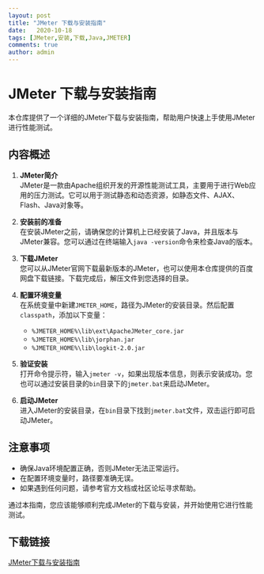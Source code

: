 ```yaml
---
layout: post
title: "JMeter 下载与安装指南"
date:   2020-10-18
tags: [JMeter,安装,下载,Java,JMETER]
comments: true
author: admin
---
```

# JMeter 下载与安装指南

本仓库提供了一个详细的JMeter下载与安装指南，帮助用户快速上手使用JMeter进行性能测试。

## 内容概述

1. **JMeter简介**  
   JMeter是一款由Apache组织开发的开源性能测试工具，主要用于进行Web应用的压力测试。它可以用于测试静态和动态资源，如静态文件、AJAX、Flash、Java对象等。

2. **安装前的准备**  
   在安装JMeter之前，请确保您的计算机上已经安装了Java，并且版本与JMeter兼容。您可以通过在终端输入`java -version`命令来检查Java的版本。

3. **下载JMeter**  
   您可以从JMeter官网下载最新版本的JMeter，也可以使用本仓库提供的百度网盘下载链接。下载完成后，解压文件到您选择的目录。

4. **配置环境变量**  
   在系统变量中新建`JMETER_HOME`，路径为JMeter的安装目录。然后配置`classpath`，添加以下变量：
   - `%JMETER_HOME%\lib\ext\ApacheJMeter_core.jar`
   - `%JMETER_HOME%\lib\jorphan.jar`
   - `%JMETER_HOME%\lib\logkit-2.0.jar`

5. **验证安装**  
   打开命令提示符，输入`jmeter -v`，如果出现版本信息，则表示安装成功。您也可以通过安装目录的`bin`目录下的`jmeter.bat`来启动JMeter。

6. **启动JMeter**  
   进入JMeter的安装目录，在`bin`目录下找到`jmeter.bat`文件，双击运行即可启动JMeter。

## 注意事项

- 确保Java环境配置正确，否则JMeter无法正常运行。
- 在配置环境变量时，路径要准确无误。
- 如果遇到任何问题，请参考官方文档或社区论坛寻求帮助。

通过本指南，您应该能够顺利完成JMeter的下载与安装，并开始使用它进行性能测试。

## 下载链接

[JMeter下载与安装指南](https://pan.quark.cn/s/8ce6a71d3b53)
